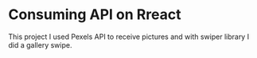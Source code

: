 # Consuming API on Rreact

This project I used Pexels API to receive pictures and with swiper library I did a gallery swipe.
